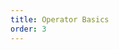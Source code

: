 ```yaml
---
title: Operator Basics
order: 3
---
```


<ChildTableOfContents :max="2" title="More inside this section" />
